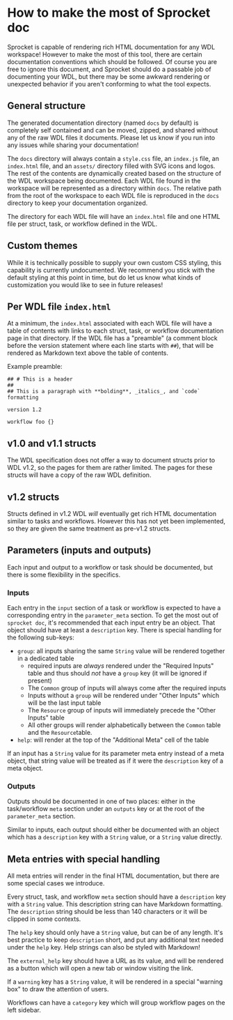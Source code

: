 # How to make the most of Sprocket doc

Sprocket is capable of rendering rich HTML documentation for any WDL workspace! However to make the most of this tool, there are certain documentation conventions which should be followed. Of course you are free to ignore this document, and Sprocket should do a passable job of documenting your WDL, but there may be some awkward rendering or unexpected behavior if you aren't conforming to what the tool expects.

## General structure

The generated documentation directory (named `docs` by default) is completely self contained and can be moved, zipped, and shared without any of the raw WDL files it documents. Please let us know if you run into any issues while sharing your documentation!

The `docs` directory will always contain a `style.css` file, an `index.js` file, an `index.html` file, and an `assets/` directory filled with SVG icons and logos. The rest of the contents are dynamically created based on the structure of the WDL workspace being documented. Each WDL file found in the workspace will be represented as a directory within `docs`. The relative path from the root of the workspace to each WDL file is reproduced in the `docs` directory to keep your documentation organized.

The directory for each WDL file will have an `index.html` file and one HTML file per struct, task, or workflow defined in the WDL.

## Custom themes

While it is technically possible to supply your own custom CSS styling, this capability is currently undocumented. We recommend you stick with the default styling at this point in time, but do let us know what kinds of customization you would like to see in future releases! 

## Per WDL file `index.html`

At a minimum, the `index.html` associated with each WDL file will have a table of contents with links to each struct, task, or workflow documentation page in that directory. If the WDL file has a "preamble" (a comment block before the version statement where each line starts with `##`), that will be rendered as Markdown text above the table of contents.

Example preamble:

```wdl
## # This is a header
##
## This is a paragraph with **bolding**, _italics_, and `code` formatting

version 1.2

workflow foo {}
```

## v1.0 and v1.1 structs

The WDL specification does not offer a way to document structs prior to WDL v1.2, so the pages for them are rather limited. The pages for these structs will have a copy of the raw WDL definition.

## v1.2 structs

Structs defined in v1.2 WDL _will_ eventually get rich HTML documentation similar to tasks and workflows. However this has not yet been implemented, so they are given the same treatment as pre-v1.2 structs.

## Parameters (inputs and outputs)

Each input and output to a workflow or task should be documented, but there is some flexibility in the specifics.

### Inputs

Each entry in the `input` section of a task or workflow is expected to have a corresponding entry in the `parameter_meta` section. To get the most out of `sprocket doc`, it's recommended that each input entry be an object. That object should have at least a `description` key. There is special handling for the following sub-keys:

- `group`: all inputs sharing the same `String` value will be rendered together in a dedicated table
    - required inputs are _always_ rendered under the "Required Inputs" table and thus should _not_ have a `group` key (it will be ignored if present)
    - The `Common` group of inputs will always come after the required inputs
    - Inputs without a `group` will be rendered under "Other Inputs" which will be the last input table
    - The `Resource` group of inputs will immediately precede the "Other Inputs" table
    - All other groups will render alphabetically between the `Common` table and the `Resource`table.
- `help`: will render at the top of the "Additional Meta" cell of the table

If an input has a `String` value for its parameter meta entry instead of a meta object, that string value will be treated as if it were the `description` key of a meta object.

### Outputs

Outputs should be documented in one of two places: either in the task/workflow `meta` section under an `outputs` key or at the root of the `parameter_meta` section.

Similar to inputs, each output should either be documented with an object which has a `description` key with a `String` value, or a `String` value directly. 

## Meta entries with special handling

All meta entries will render in the final HTML documentation, but there are some special cases we introduce.

Every struct, task, and workflow `meta` section should have a `description` key with a `String` value. This description string can have Markdown formatting. The `description` string should be less than 140 characters or it will be clipped in some contexts.

The `help` key should only have a `String` value, but can be of any length. It's best practice to keep `description` short, and put any additional text needed under the `help` key. Help strings can also be styled with Markdown!

The `external_help` key should have a URL as its value, and will be rendered as a button which will open a new tab or window visiting the link.

If a `warning` key has a `String` value, it will be rendered in a special "warning box" to draw the attention of users.

Workflows can have a `category` key which will group workflow pages on the left sidebar.
